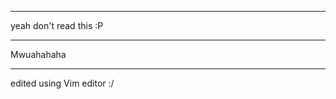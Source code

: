 *************************
yeah don't read this :P

*******
Mwuahahaha 

********
edited using Vim editor :/

